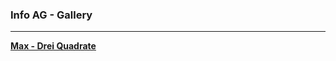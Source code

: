 ### Info AG - Gallery

---

__[Max - Drei Quadrate](https://editor.p5js.org/ktheu/present/NUgnwasbu)__
